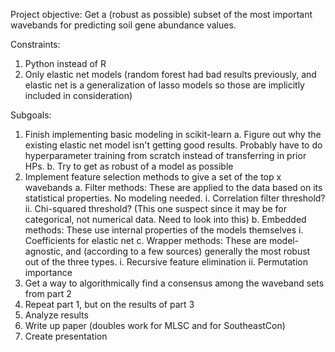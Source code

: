 Project objective: Get a (robust as possible) subset of the most important wavebands for predicting soil gene abundance values.

Constraints:
1. Python instead of R
2. Only elastic net models (random forest had bad results previously, and elastic net is a generalization of lasso models so those are implicitly included in consideration)

Subgoals:
1. Finish implementing basic modeling in scikit-learn
	a. Figure out why the existing elastic net model isn't getting good results. Probably have to do hyperparameter training from scratch instead of transferring in prior HPs.
	b. Try to get as robust of a model as possible
2. Implement feature selection methods to give a set of the top x wavebands
	a. Filter methods: These are applied to the data based on its statistical properties. No modeling needed.
		i. Correlation filter threshold?
		ii. Chi-squared threshold? (This one suspect since it may be for categorical, not numerical data. Need to look into this)
	b. Embedded methods: These use internal properties of the models themselves
		i. Coefficients for elastic net
	c. Wrapper methods: These are model-agnostic, and (according to a few sources) generally the most robust out of the three types.
		i. Recursive feature elimination
		ii. Permutation importance
3. Get a way to algorithmically find a consensus among the waveband sets from part 2
4. Repeat part 1, but on the results of part 3
5. Analyze results
6. Write up paper (doubles work for MLSC and for SoutheastCon)
7. Create presentation
